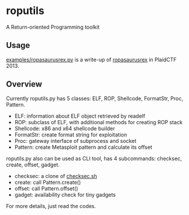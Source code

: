 # roputils

A Return-oriented Programming toolkit

## Usage

[examples/ropasaurusrex.py](examples/ropasaurusrex.py) is a write-up of [ropasaurusrex](http://repo.shell-storm.org/CTF/PlaidCTF-2013/Pwnable/ropasaurusrex-200/) in PlaidCTF 2013.

## Overview

Currently roputils.py has 5 classes: ELF, ROP, Shellcode, FormatStr, Proc, Pattern.

* ELF: information about ELF object retrieved by readelf
* ROP: subclass of ELF, with additional methods for creating ROP stack
* Shellcode: x86 and x64 shellcode builder
* FormatStr: create format string for exploitation
* Proc: gateway interface of subprocess and socket
* Pattern: create Metasploit pattern and calculate its offset

roputils.py also can be used as CLI tool, has 4 subcommands: checksec, create, offset, gadget.

* checksec: a clone of [checksec.sh](http://www.trapkit.de/tools/checksec.html)
* create: call Pattern.create()
* offset: call Pattern.offset()
* gadget: availability check for tiny gadgets

For more details, just read the codes.
